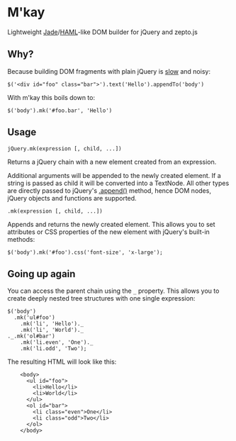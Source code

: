 # M'kay

Lightweight [Jade](http://jade-lang.com)/[HAML](http://haml-lang.com)-like DOM builder for jQuery and zepto.js

## Why?

Because building DOM fragments with plain jQuery is [slow](http://jsperf.com/innerhtml-or-dom/4) and noisy:

    $('<div id="foo" class="bar">').text('Hello').appendTo('body')

With m'kay this boils down to:

    $('body').mk('#foo.bar', 'Hello')

## Usage

`jQuery.mk(expression [, child, ...])`

Returns a jQuery chain with a new element created from an expression.

Additional arguments will be appended to the newly created element.
If a string is passed as child it will be converted into a TextNode.
All other types are directly passed to jQuery's
[.append()](http://api.jquery.com/append/) method, hence DOM nodes,
jQuery objects and functions are supported.

`.mk(expression [, child, ...])`

Appends and returns the newly created element. This allows you to set
attributes or CSS properties of the new element with jQuery's built-in
methods:

    $('body').mk('#foo').css('font-size', 'x-large');

## Going up again

You can access the parent chain using the `_` property. This allows you to create deeply nested tree structures with one single expression:

    $('body')
      .mk('ul#foo')
        .mk('li', 'Hello')._
        .mk('li', 'World')._
    ._.mk('ol#bar')
        .mk('li.even', 'One')._
        .mk('li.odd', 'Two');

The resulting HTML will look like this:

        <body>
          <ul id="foo">
            <li>Hello</li>
            <li>World</li>
          </ul>
          <ol id="bar">
            <li class="even">One</li>
            <li class="odd">Two</li>
          </ol>
        </body>

